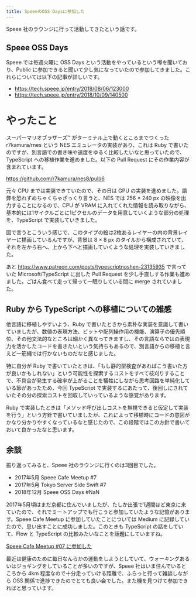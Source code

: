 ```yaml
---
title: SpeeeのOSS Daysに参加した
---
```


Speee 社のラウンジに行って活動してきたという話です。

## Speee OSS Days

Speee では毎週火曜に OSS Days という活動をやっているという噂を聞いており、Public に参加できると聞いて少し気になっていたので参加してきました。これらについては以下の記事が詳しいです。

- <https://tech.speee.jp/entry/2018/08/06/123000>
- <https://tech.speee.jp/entry/2018/10/09/140500>

# やったこと

スーパーマリオブラザーズ™ がターミナル上で動くところまでつくった r7kamura/rnes という NES  エミュレータの実装があり、これは Ruby で書いたのですが、別言語での書き味や速度をゆるく比較したいなと思っていたので、TypeScript への移植作業を進めました。以下の Pull Request にその作業内容が含まれています。

<https://github.com/r7kamura/nes8/pull/6>

元々 CPU までは実装できていたので、その日は GPU の実装を進めました。語弊を恐れずめちゃくちゃざっくり言うと、NES では 256 × 240 px の映像を出力することになるので、CPU が VRAM に入れてくれた情報を読み取りながら、基本的には1サイクルごとに1ピクセルのデータを用意していくような部分の処理を、TypeScript で実装していきました。

図で言うとこういう感じで、このタイプの絵は2枚あるレイヤーの内の背景レイヤーに描画しているんですが、背景は 8 × 8 px のタイルから構成されていて、それを左から右へ、上から下へと描画していくような処理を実装していきました。

あと <https://www.patreon.com/posts/typescriptnoshen-23135935> で言っていた Microsoft/TypeScript に出した Pull Request を少し手直しする作業も進めました。ごはん食べて走って帰って一眠りしている間に merge されていました。

## Ruby から TypeScript への移植についての雑感

他言語に移植しやすいよう、Ruby で書いたときから素朴な実装を意識して書いていましたが、数値の表現方法、ビットや配列操作用の機能、演算子の優先順位、その他文法的なところは細かく異なってきますし、その言語ならではの表現力を活かしたコードを書きたいという気持ちもあるので、別言語からの移植と言えど一筋縄では行かないものだなと感じました。

特に自分が Ruby で書いていたときは、「もし静的型検査があればこう書いた方が良いかもしれない」という可能性を探索するコストをすべて枝刈りすることで、不具合が発生する確率が上がることを犠牲にしながら思考回路を単純化している節があったため、今回 TypeScript で実装するにあたって、後回しにされていたその分の探索コストを回収していっているような感覚があります。

Ruby で実装したときは「メソッド呼び出しコストを無視できると仮定して実装を行う」という方針で書いていましたが、これによって移植時にコードの意図がかなり分かりやすくなっているなと感じたので、この段階ではこの方針で書いておいて良かったなと思います。

## 余談

振り返ってみると、Speee 社のラウンジに行くのは3回目でした。

- 2017年5月 Speee Cafe Meetup #7
- 2017年5月 Tokyo Server Side Swift #7
- 2018年12月 Speee OSS Days #NaN

2017年5月頃はまだ京都に住んでいましたが、たしか出張で1週間ほど東京に来ていたので、それでミートアップでも行こうと参加していたような記憶があります。Speee Cafe Meetup に参加していたことについては Medium に記録していたので、思い出すことに成功しました。このときも TypeScript の話をしていて、Flow と TypeScript の比較みたいなことを話題にしていますね。

[Speee Cafe Meetup #07 に参加した][1]

最近は健康のために毎日なんらかの運動をしようとしていて、ウォーキングあるいはジョギングをしていることが多いのですが、Speee 社はいま住んでいるところから 4km 程度なので十分走っていける距離で、ふらっと行って雑談しながら OSS 関係で進捗できたのでとても良い会でした。また機を見つけて参加できればと思っています。

[1]: /articles/2017-05-24-speee-cafe-meetup-07-1ac10067d22b
